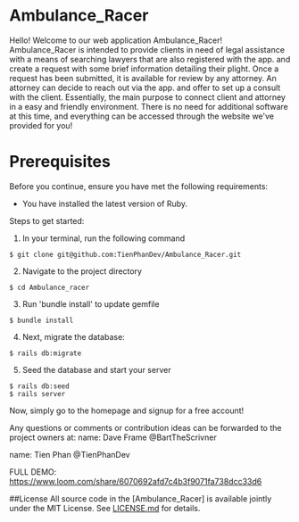 # Ambulance_Racer

Hello! Welcome to our web application Ambulance_Racer! Ambulance_Racer is intended to provide clients in need of legal assistance with a means of
searching lawyers that are also registered with the app. and create a request with some brief information detailing their plight.  Once a request has been submitted, it is available for review by any attorney.  An attorney can decide to reach out via the app. and offer to set up a consult with the client.  Essentially, the main purpose to connect client and attorney in a easy and friendly environment.  There is no need for additional software at this time, and everything can be accessed through the website we've provided for you!

# Prerequisites

Before you continue, ensure you have met the following requirements:

* You have installed the latest version of Ruby.

Steps to get started:

1) In your terminal, run the following command
```
$ git clone git@github.com:TienPhanDev/Ambulance_Racer.git
```
2) Navigate to the project directory
```
$ cd Ambulance_racer
```
3) Run 'bundle install' to update gemfile
```
$ bundle install
```
4) Next, migrate the database:
```
$ rails db:migrate
```
5) Seed the database and start your server
```
$ rails db:seed
$ rails server
```
Now, simply go to the homepage and signup for a free account!

Any questions or comments or contribution ideas can be forwarded to the project owners at:
name: Dave Frame @BartTheScrivner

name: Tien Phan @TienPhanDev

FULL DEMO: https://www.loom.com/share/6070692afd7c4b3f9071fa738dcc33d6

##License
All source code in the [Ambulance_Racer] is available jointly under the MIT License. See
[LICENSE.md](LICENSE.md) for details. 

